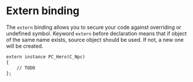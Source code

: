 # Extern binding
The `extern` binding allows you to secure your code against overriding or undefined symbol. Keyword `extern` before declaration means that if object of the same name exists, source object should be used. If not, a new one will be created.
```dae 
extern instance PC_Hero(C_Npc) 
{
    // TODO
};
```
